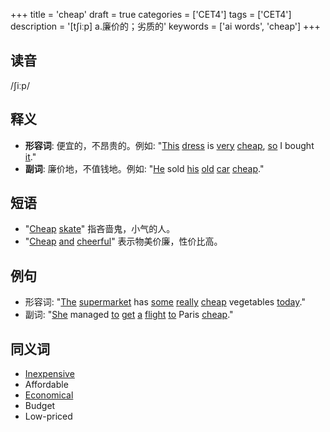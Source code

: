 +++
title = 'cheap'
draft = true
categories = ['CET4']
tags = ['CET4']
description = '[t∫iːp] a.廉价的；劣质的'
keywords = ['ai words', 'cheap']
+++

## 读音
/ʃiːp/

## 释义
- **形容词**: 便宜的，不昂贵的。例如: "[This](/post/this/) [dress](/post/dress/) is [very](/post/very/) [cheap](/post/cheap/), [so](/post/so/) I bought [it](/post/it/)."
- **副词**: 廉价地，不值钱地。例如: "[He](/post/he/) sold [his](/post/his/) [old](/post/old/) [car](/post/car/) [cheap](/post/cheap/)."

## 短语
- "[Cheap](/post/cheap/) [skate](/post/skate/)" 指吝啬鬼，小气的人。
- "[Cheap](/post/cheap/) [and](/post/and/) [cheerful](/post/cheerful/)" 表示物美价廉，性价比高。

## 例句
- 形容词: "[The](/post/the/) [supermarket](/post/supermarket/) has [some](/post/some/) [really](/post/really/) [cheap](/post/cheap/) vegetables [today](/post/today/)."
- 副词: "[She](/post/she/) managed [to](/post/to/) [get](/post/get/) [a](/post/a/) [flight](/post/flight/) [to](/post/to/) Paris [cheap](/post/cheap/)."

## 同义词
- [Inexpensive](/post/inexpensive/)
- Affordable
- [Economical](/post/economical/)
- Budget
- Low-priced
